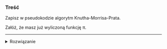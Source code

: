 ### Treść
Zapisz w pseudokodzie algorytm Knutha-Morrisa-Prata. 

Załóż, że masz już wyliczoną funkcję π.

------
<details><summary>Rozwiązanie</summary>
<p>
    
